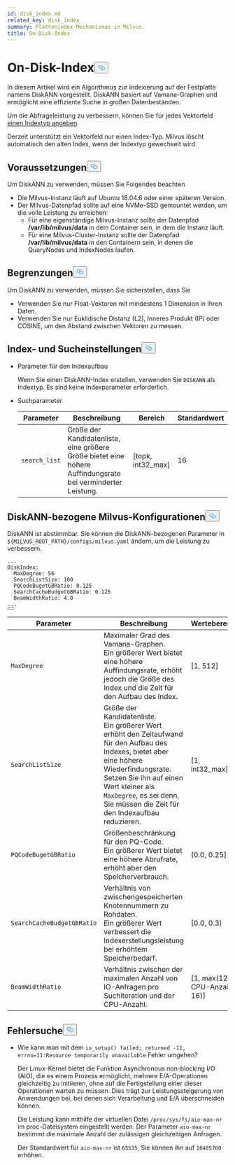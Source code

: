 ```yaml
---
id: disk_index.md
related_key: disk_index
summary: Plattenindex-Mechanismus in Milvus.
title: On-Disk-Index
---
```

<h1 id="On-disk-Index" class="common-anchor-header">On-Disk-Index<button data-href="#On-disk-Index" class="anchor-icon" translate="no">
      <svg translate="no"
        aria-hidden="true"
        focusable="false"
        height="20"
        version="1.1"
        viewBox="0 0 16 16"
        width="16"
      >
        <path
          fill="#0092E4"
          fill-rule="evenodd"
          d="M4 9h1v1H4c-1.5 0-3-1.69-3-3.5S2.55 3 4 3h4c1.45 0 3 1.69 3 3.5 0 1.41-.91 2.72-2 3.25V8.59c.58-.45 1-1.27 1-2.09C10 5.22 8.98 4 8 4H4c-.98 0-2 1.22-2 2.5S3 9 4 9zm9-3h-1v1h1c1 0 2 1.22 2 2.5S13.98 12 13 12H9c-.98 0-2-1.22-2-2.5 0-.83.42-1.64 1-2.09V6.25c-1.09.53-2 1.84-2 3.25C6 11.31 7.55 13 9 13h4c1.45 0 3-1.69 3-3.5S14.5 6 13 6z"
        ></path>
      </svg>
    </button></h1><p>In diesem Artikel wird ein Algorithmus zur Indexierung auf der Festplatte namens DiskANN vorgestellt. DiskANN basiert auf Vamana-Graphen und ermöglicht eine effiziente Suche in großen Datenbeständen.</p>
<p>Um die Abfrageleistung zu verbessern, können Sie für jedes Vektorfeld <a href="/docs/de/index-vector-fields.md">einen Indextyp angeben</a>.</p>
<div class="alert note"> 
Derzeit unterstützt ein Vektorfeld nur einen Index-Typ. Milvus löscht automatisch den alten Index, wenn der Indextyp gewechselt wird.</div>
<h2 id="Prerequisites" class="common-anchor-header">Voraussetzungen<button data-href="#Prerequisites" class="anchor-icon" translate="no">
      <svg translate="no"
        aria-hidden="true"
        focusable="false"
        height="20"
        version="1.1"
        viewBox="0 0 16 16"
        width="16"
      >
        <path
          fill="#0092E4"
          fill-rule="evenodd"
          d="M4 9h1v1H4c-1.5 0-3-1.69-3-3.5S2.55 3 4 3h4c1.45 0 3 1.69 3 3.5 0 1.41-.91 2.72-2 3.25V8.59c.58-.45 1-1.27 1-2.09C10 5.22 8.98 4 8 4H4c-.98 0-2 1.22-2 2.5S3 9 4 9zm9-3h-1v1h1c1 0 2 1.22 2 2.5S13.98 12 13 12H9c-.98 0-2-1.22-2-2.5 0-.83.42-1.64 1-2.09V6.25c-1.09.53-2 1.84-2 3.25C6 11.31 7.55 13 9 13h4c1.45 0 3-1.69 3-3.5S14.5 6 13 6z"
        ></path>
      </svg>
    </button></h2><p>Um DiskANN zu verwenden, müssen Sie Folgendes beachten</p>
<ul>
<li>Die Milvus-Instanz läuft auf Ubuntu 18.04.6 oder einer späteren Version.</li>
<li>Der Milvus-Datenpfad sollte auf eine NVMe-SSD gemountet werden, um die volle Leistung zu erreichen:<ul>
<li>Für eine eigenständige Milvus-Instanz sollte der Datenpfad <strong>/var/lib/milvus/data</strong> in dem Container sein, in dem die Instanz läuft.</li>
<li>Für eine Milvus-Cluster-Instanz sollte der Datenpfad <strong>/var/lib/milvus/data</strong> in den Containern sein, in denen die QueryNodes und IndexNodes laufen.</li>
</ul></li>
</ul>
<h2 id="Limits" class="common-anchor-header">Begrenzungen<button data-href="#Limits" class="anchor-icon" translate="no">
      <svg translate="no"
        aria-hidden="true"
        focusable="false"
        height="20"
        version="1.1"
        viewBox="0 0 16 16"
        width="16"
      >
        <path
          fill="#0092E4"
          fill-rule="evenodd"
          d="M4 9h1v1H4c-1.5 0-3-1.69-3-3.5S2.55 3 4 3h4c1.45 0 3 1.69 3 3.5 0 1.41-.91 2.72-2 3.25V8.59c.58-.45 1-1.27 1-2.09C10 5.22 8.98 4 8 4H4c-.98 0-2 1.22-2 2.5S3 9 4 9zm9-3h-1v1h1c1 0 2 1.22 2 2.5S13.98 12 13 12H9c-.98 0-2-1.22-2-2.5 0-.83.42-1.64 1-2.09V6.25c-1.09.53-2 1.84-2 3.25C6 11.31 7.55 13 9 13h4c1.45 0 3-1.69 3-3.5S14.5 6 13 6z"
        ></path>
      </svg>
    </button></h2><p>Um DiskANN zu verwenden, müssen Sie sicherstellen, dass Sie</p>
<ul>
<li>Verwenden Sie nur Float-Vektoren mit mindestens 1 Dimension in Ihren Daten.</li>
<li>Verwenden Sie nur Euklidische Distanz (L2), Inneres Produkt (IP) oder COSINE, um den Abstand zwischen Vektoren zu messen.</li>
</ul>
<h2 id="Index-and-search-settings" class="common-anchor-header">Index- und Sucheinstellungen<button data-href="#Index-and-search-settings" class="anchor-icon" translate="no">
      <svg translate="no"
        aria-hidden="true"
        focusable="false"
        height="20"
        version="1.1"
        viewBox="0 0 16 16"
        width="16"
      >
        <path
          fill="#0092E4"
          fill-rule="evenodd"
          d="M4 9h1v1H4c-1.5 0-3-1.69-3-3.5S2.55 3 4 3h4c1.45 0 3 1.69 3 3.5 0 1.41-.91 2.72-2 3.25V8.59c.58-.45 1-1.27 1-2.09C10 5.22 8.98 4 8 4H4c-.98 0-2 1.22-2 2.5S3 9 4 9zm9-3h-1v1h1c1 0 2 1.22 2 2.5S13.98 12 13 12H9c-.98 0-2-1.22-2-2.5 0-.83.42-1.64 1-2.09V6.25c-1.09.53-2 1.84-2 3.25C6 11.31 7.55 13 9 13h4c1.45 0 3-1.69 3-3.5S14.5 6 13 6z"
        ></path>
      </svg>
    </button></h2><ul>
<li><p>Parameter für den Indexaufbau</p>
<p>Wenn Sie einen DiskANN-Index erstellen, verwenden Sie <code translate="no">DISKANN</code> als Indextyp. Es sind keine Indexparameter erforderlich.</p></li>
<li><p>Suchparameter</p>
<table>
<thead>
<tr><th>Parameter</th><th>Beschreibung</th><th>Bereich</th><th>Standardwert</th></tr>
</thead>
<tbody>
<tr><td><code translate="no">search_list</code></td><td>Größe der Kandidatenliste, eine größere Größe bietet eine höhere Auffindungsrate bei verminderter Leistung.</td><td>[topk, int32_max]</td><td>16</td></tr>
</tbody>
</table>
</li>
</ul>
<h2 id="DiskANN-related-Milvus-configurations" class="common-anchor-header">DiskANN-bezogene Milvus-Konfigurationen<button data-href="#DiskANN-related-Milvus-configurations" class="anchor-icon" translate="no">
      <svg translate="no"
        aria-hidden="true"
        focusable="false"
        height="20"
        version="1.1"
        viewBox="0 0 16 16"
        width="16"
      >
        <path
          fill="#0092E4"
          fill-rule="evenodd"
          d="M4 9h1v1H4c-1.5 0-3-1.69-3-3.5S2.55 3 4 3h4c1.45 0 3 1.69 3 3.5 0 1.41-.91 2.72-2 3.25V8.59c.58-.45 1-1.27 1-2.09C10 5.22 8.98 4 8 4H4c-.98 0-2 1.22-2 2.5S3 9 4 9zm9-3h-1v1h1c1 0 2 1.22 2 2.5S13.98 12 13 12H9c-.98 0-2-1.22-2-2.5 0-.83.42-1.64 1-2.09V6.25c-1.09.53-2 1.84-2 3.25C6 11.31 7.55 13 9 13h4c1.45 0 3-1.69 3-3.5S14.5 6 13 6z"
        ></path>
      </svg>
    </button></h2><p>DiskANN ist abstimmbar. Sie können die DiskANN-bezogenen Parameter in <code translate="no">${MILVUS_ROOT_PATH}/configs/milvus.yaml</code> ändern, um die Leistung zu verbessern.</p>
<pre><code translate="no" class="language-YAML"><span class="hljs-string">...</span>
<span class="hljs-attr">DiskIndex:</span>
  <span class="hljs-attr">MaxDegree:</span> <span class="hljs-number">56</span>
  <span class="hljs-attr">SearchListSize:</span> <span class="hljs-number">100</span>
  <span class="hljs-attr">PQCodeBugetGBRatio:</span> <span class="hljs-number">0.125</span>
  <span class="hljs-attr">SearchCacheBudgetGBRatio:</span> <span class="hljs-number">0.125</span>
  <span class="hljs-attr">BeamWidthRatio:</span> <span class="hljs-number">4.0</span>
<span class="hljs-string">...</span>
<button class="copy-code-btn"></button></code></pre>
<table>
<thead>
<tr><th>Parameter</th><th>Beschreibung</th><th>Wertebereich</th><th>Standardwert</th></tr>
</thead>
<tbody>
<tr><td><code translate="no">MaxDegree</code></td><td>Maximaler Grad des Vamana-Graphen. <br/> Ein größerer Wert bietet eine höhere Auffindungsrate, erhöht jedoch die Größe des Index und die Zeit für den Aufbau des Index.</td><td>[1, 512]</td><td>56</td></tr>
<tr><td><code translate="no">SearchListSize</code></td><td>Größe der Kandidatenliste. <br/> Ein größerer Wert erhöht den Zeitaufwand für den Aufbau des Indexes, bietet aber eine höhere Wiederfindungsrate. <br/> Setzen Sie ihn auf einen Wert kleiner als <code translate="no">MaxDegree</code>, es sei denn, Sie müssen die Zeit für den Indexaufbau reduzieren.</td><td>[1, int32_max]</td><td>100</td></tr>
<tr><td><code translate="no">PQCodeBugetGBRatio</code></td><td>Größenbeschränkung für den PQ-Code. <br/> Ein größerer Wert bietet eine höhere Abrufrate, erhöht aber den Speicherverbrauch.</td><td>(0.0, 0.25]</td><td>0.125</td></tr>
<tr><td><code translate="no">SearchCacheBudgetGBRatio</code></td><td>Verhältnis von zwischengespeicherten Knotennummern zu Rohdaten. <br/> Ein größerer Wert verbessert die Indexerstellungsleistung bei erhöhtem Speicherbedarf.</td><td>[0.0, 0.3)</td><td>0.10</td></tr>
<tr><td><code translate="no">BeamWidthRatio</code></td><td>Verhältnis zwischen der maximalen Anzahl von IO-Anfragen pro Suchiteration und der CPU-Anzahl.</td><td>[1, max(128 / CPU-Anzahl, 16)]</td><td>4.0</td></tr>
</tbody>
</table>
<h2 id="Troubleshooting" class="common-anchor-header">Fehlersuche<button data-href="#Troubleshooting" class="anchor-icon" translate="no">
      <svg translate="no"
        aria-hidden="true"
        focusable="false"
        height="20"
        version="1.1"
        viewBox="0 0 16 16"
        width="16"
      >
        <path
          fill="#0092E4"
          fill-rule="evenodd"
          d="M4 9h1v1H4c-1.5 0-3-1.69-3-3.5S2.55 3 4 3h4c1.45 0 3 1.69 3 3.5 0 1.41-.91 2.72-2 3.25V8.59c.58-.45 1-1.27 1-2.09C10 5.22 8.98 4 8 4H4c-.98 0-2 1.22-2 2.5S3 9 4 9zm9-3h-1v1h1c1 0 2 1.22 2 2.5S13.98 12 13 12H9c-.98 0-2-1.22-2-2.5 0-.83.42-1.64 1-2.09V6.25c-1.09.53-2 1.84-2 3.25C6 11.31 7.55 13 9 13h4c1.45 0 3-1.69 3-3.5S14.5 6 13 6z"
        ></path>
      </svg>
    </button></h2><ul>
<li><p>Wie kann man mit dem <code translate="no">io_setup() failed; returned -11, errno=11:Resource temporarily unavailable</code> Fehler umgehen?</p>
<p>Der Linux-Kernel bietet die Funktion Asynchronous non-blocking I/O (AIO), die es einem Prozess ermöglicht, mehrere E/A-Operationen gleichzeitig zu initiieren, ohne auf die Fertigstellung einer dieser Operationen warten zu müssen. Dies trägt zur Leistungssteigerung von Anwendungen bei, bei denen sich Verarbeitung und E/A überschneiden können.</p>
<p>Die Leistung kann mithilfe der virtuellen Datei <code translate="no">/proc/sys/fs/aio-max-nr</code> im proc-Dateisystem eingestellt werden. Der Parameter <code translate="no">aio-max-nr</code> bestimmt die maximale Anzahl der zulässigen gleichzeitigen Anfragen.</p>
<p>Der Standardwert für <code translate="no">aio-max-nr</code> ist <code translate="no">65535</code>, Sie können ihn auf <code translate="no">10485760</code> erhöhen.</p></li>
</ul>
